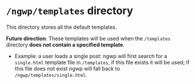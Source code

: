 # `/ngwp/templates` directory

This directory stores all the default templates.

__Future direction__: These templates will be used when the `/templates` directory __does not contain a specified template__.

- Example: a user loads a single post: ngwp will first search for a `single.html` template file in `/templates`, if this file exists it will be used; if this file does not exist ngwp will fall back to `/ngwp/templates/single.html`.